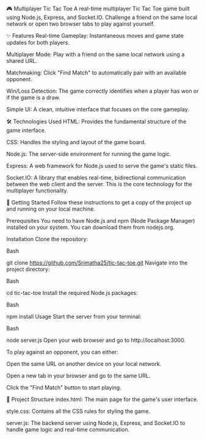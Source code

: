 🎮 Multiplayer Tic Tac Toe
A real-time multiplayer Tic Tac Toe game built using Node.js, Express, and Socket.IO. Challenge a friend on the same local network or open two browser tabs to play against yourself.

✨ Features
Real-time Gameplay: Instantaneous moves and game state updates for both players.

Multiplayer Mode: Play with a friend on the same local network using a shared URL.

Matchmaking: Click "Find Match" to automatically pair with an available opponent.

Win/Loss Detection: The game correctly identifies when a player has won or if the game is a draw.

Simple UI: A clean, intuitive interface that focuses on the core gameplay.

🛠️ Technologies Used
HTML: Provides the fundamental structure of the game interface.

CSS: Handles the styling and layout of the game board.

Node.js: The server-side environment for running the game logic.

Express: A web framework for Node.js used to serve the game's static files.

Socket.IO: A library that enables real-time, bidirectional communication between the web client and the server. This is the core technology for the multiplayer functionality.

🚀 Getting Started
Follow these instructions to get a copy of the project up and running on your local machine.

Prerequisites
You need to have Node.js and npm (Node Package Manager) installed on your system. You can download them from nodejs.org.

Installation
Clone the repository:

Bash

git clone https://github.com/Srimatha25/tic-tac-toe.git
Navigate into the project directory:

Bash

cd tic-tac-toe
Install the required Node.js packages:

Bash

npm install
Usage
Start the server from your terminal:

Bash

node server.js
Open your web browser and go to http://localhost:3000.

To play against an opponent, you can either:

Open the same URL on another device on your local network.

Open a new tab in your browser and go to the same URL.

Click the "Find Match" button to start playing.

📂 Project Structure
index.html: The main page for the game's user interface.

style.css: Contains all the CSS rules for styling the game.

server.js: The backend server using Node.js, Express, and Socket.IO to handle game logic and real-time communication.
